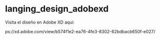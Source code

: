 # langing_design_adobexd

Visita el diseño en Adobe XD aquí:

ps://xd.adobe.com/view/b574f1e2-ea76-4fe3-8302-62bdbacb650f-e027/